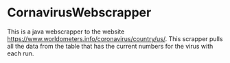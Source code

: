 # CornavirusWebscrapper
This is a java webscrapper to the website https://www.worldometers.info/coronavirus/country/us/.
This scrapper pulls all the data from the table that has the current numbers for the virus with each run.
